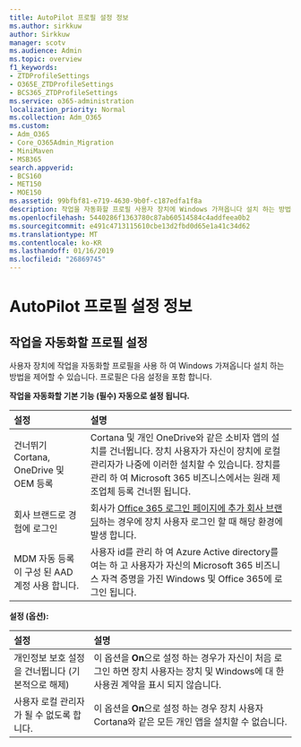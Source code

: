 ```yaml
---
title: AutoPilot 프로필 설정 정보
ms.author: sirkkuw
author: Sirkkuw
manager: scotv
ms.audience: Admin
ms.topic: overview
f1_keywords:
- ZTDProfileSettings
- O365E_ZTDProfileSettings
- BCS365_ZTDProfileSettings
ms.service: o365-administration
localization_priority: Normal
ms.collection: Adm_O365
ms.custom:
- Adm_O365
- Core_O365Admin_Migration
- MiniMaven
- MSB365
search.appverid:
- BCS160
- MET150
- MOE150
ms.assetid: 99bfbf81-e719-4630-9b0f-c187edfa1f8a
description: 작업을 자동화할 프로필 사용자 장치에 Windows 가져옵니다 설치 하는 방법을 제어 하는데 도움이 됩니다. 프로필에 기본 포함과 설정 (옵션) Cortana 설치를 건너뜁니다.
ms.openlocfilehash: 5440286f1363780c87ab60514584c4addfeea0b2
ms.sourcegitcommit: e491c4713115610cbe13d2fbd0d65e1a41c34d62
ms.translationtype: MT
ms.contentlocale: ko-KR
ms.lasthandoff: 01/16/2019
ms.locfileid: "26869745"
---
```

# <a name="about-autopilot-profile-settings"></a>AutoPilot 프로필 설정 정보

## <a name="autopilot-profile-settings"></a>작업을 자동화할 프로필 설정

사용자 장치에 작업을 자동화할 프로필을 사용 하 여 Windows 가져옵니다 설치 하는 방법을 제어할 수 있습니다. 프로필은 다음 설정을 포함 합니다.
  
 **작업을 자동화할 기본 기능 (필수) 자동으로 설정 됩니다.**
  
|**설정**|**설명**|
|:-----|:-----|
|건너뛰기 Cortana, OneDrive 및 OEM 등록  <br/> |Cortana 및 개인 OneDrive와 같은 소비자 앱의 설치를 건너뜁니다. 장치 사용자가 자신이 장치에 로컬 관리자가 나중에 이러한 설치할 수 있습니다. 장치를 관리 하 여 Microsoft 365 비즈니스에서는 원래 제조업체 등록 건너뛴 됩니다.  <br/> |
|회사 브랜드로 경험에 로그인  <br/> |회사가 [Office 365 로그인 페이지에 추가 회사 브랜딩](https://support.office.com/article/a1229cdb-ce19-4da5-90c7-2b9b146aef0a)하는 경우에 장치 사용자 로그인 할 때 해당 환경에 발생 합니다.  <br/> |
|MDM 자동 등록이 구성 된 AAD 계정 사용 합니다.  <br/> |사용자 id를 관리 하 여 Azure Active directory를 여는 하 고 사용자가 자신의 Microsoft 365 비즈니스 자격 증명을 가진 Windows 및 Office 365에 로그인 됩니다.  <br/> |
   
 **설정 (옵션):**
  
|**설정**|**설명**|
|:-----|:-----|
|개인정보 보호 설정을 건너뜁니다 (기본적으로 해제)  <br/> |이 옵션을 **On**으로 설정 하는 경우가 자신이 처음 로그인 하면 장치 사용자는 장치 및 Windows에 대 한 사용권 계약을 표시 되지 않습니다.  <br/> |
|사용자 로컬 관리자가 될 수 없도록 합니다.  <br/> |이 옵션을 **On**으로 설정 하는 경우 장치 사용자 Cortana와 같은 모든 개인 앱을 설치할 수 없습니다.  <br/> |
   
